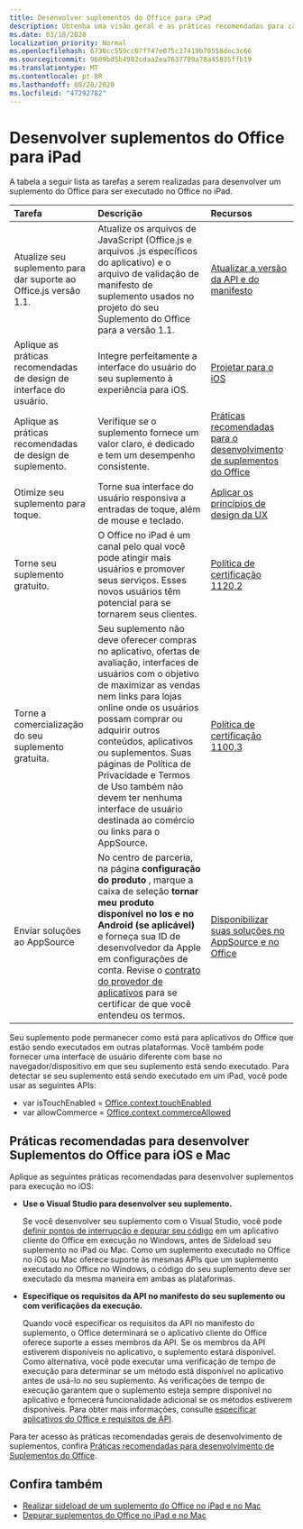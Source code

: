 ```yaml
---
title: Desenvolver suplementos do Office para iPad
description: Obtenha uma visão geral e as práticas recomendadas para criar um suplemento do Office que é executado em um iPad.
ms.date: 03/18/2020
localization_priority: Normal
ms.openlocfilehash: 6738cc559cc07f747e075c17419b70558dec3c66
ms.sourcegitcommit: 9609bd5b4982cdaa2ea7637709a78a45835ffb19
ms.translationtype: MT
ms.contentlocale: pt-BR
ms.lasthandoff: 08/28/2020
ms.locfileid: "47292782"
---
```

# <a name="develop-office-add-ins-for-the-ipad"></a>Desenvolver suplementos do Office para iPad


A tabela a seguir lista as tarefas a serem realizadas para desenvolver um suplemento do Office para ser executado no Office no iPad.


|**Tarefa**|**Descrição**|**Recursos**|
|:-----|:-----|:-----|
|Atualize seu suplemento para dar suporte ao Office.js versão 1.1.|Atualize os arquivos de JavaScript (Office.js e arquivos .js específicos do aplicativo) e o arquivo de validação de manifesto de suplemento usados no projeto do seu Suplemento do Office para a versão 1.1.|[Atualizar a versão da API e do manifesto](update-your-javascript-api-for-office-and-manifest-schema-version.md)|
|Aplique as práticas recomendadas de design de interface do usuário.|Integre perfeitamente a interface do usuário do seu suplemento à experiência para iOS.|[Projetar para o iOS](https://developer.apple.com/library/ios/documentation/UserExperience/Conceptual/MobileHIG/)|
|Aplique as práticas recomendadas de design de suplemento.|Verifique se o suplemento fornece um valor claro, é dedicado e tem um desempenho consistente.|[Práticas recomendadas para o desenvolvimento de suplementos do Office](../concepts/add-in-development-best-practices.md)|
|Otimize seu suplemento para toque.|Torne sua interface do usuário responsiva a entradas de toque, além de mouse e teclado.|[Aplicar os princípios de design da UX](../concepts/add-in-development-best-practices.md#apply-ux-design-principles)|
|Torne seu suplemento gratuito.|O Office no iPad é um canal pelo qual você pode atingir mais usuários e promover seus serviços. Esses novos usuários têm potencial para se tornarem seus clientes.|[Política de certificação 1120,2](/legal/marketplace/certification-policies#11202-acquisition-pricing-and-terms)|
|Torne a comercialização do seu suplemento gratuita.|Seu suplemento não deve oferecer compras no aplicativo, ofertas de avaliação, interfaces de usuários com o objetivo de maximizar as vendas nem links para lojas online onde os usuários possam comprar ou adquirir outros conteúdos, aplicativos ou suplementos. Suas páginas de Política de Privacidade e Termos de Uso também não devem ter nenhuma interface de usuário destinada ao comércio ou links para o AppSource.|[Política de certificação 1100,3](/legal/marketplace/certification-policies#11003-selling-additional-features)|
|Enviar soluções ao AppSource|No centro de parceria, na página **configuração do produto** , marque a caixa de seleção **tornar meu produto disponível no Ios e no Android (se aplicável)** e forneça sua ID de desenvolvedor da Apple em configurações de conta. Revise o [contrato do provedor de aplicativos](https://go.microsoft.com/fwlink/?linkid=715691) para se certificar de que você entendeu os termos.|[Disponibilizar suas soluções no AppSource e no Office](/office/dev/store/submit-to-appsource-via-partner-center)|

Seu suplemento pode permanecer como está para aplicativos do Office que estão sendo executados em outras plataformas. Você também pode fornecer uma interface de usuário diferente com base no navegador/dispositivo em que seu suplemento está sendo executado. Para detectar se seu suplemento está sendo executado em um iPad, você pode usar as seguintes APIs:
- var isTouchEnabled = [Office.context.touchEnabled](/javascript/api/office/office.context#touchenabled)
- var allowCommerce = [Office.context.commerceAllowed](/javascript/api/office/office.context#commerceallowed)


## <a name="best-practices-for-developing-office-add-ins-for-ios-and-mac"></a>Práticas recomendadas para desenvolver Suplementos do Office para iOS e Mac

Aplique as seguintes práticas recomendadas para desenvolver suplementos para execução no iOS:


-  **Use o Visual Studio para desenvolver seu suplemento.**

    Se você desenvolver seu suplemento com o Visual Studio, você pode [definir pontos de interrupção e depurar seu código](../develop/debug-office-add-ins-in-visual-studio.md) em um aplicativo cliente do Office em execução no Windows, antes de Sideload seu suplemento no iPad ou Mac. Como um suplemento executado no Office no iOS ou Mac oferece suporte às mesmas APIs que um suplemento executado no Office no Windows, o código do seu suplemento deve ser executado da mesma maneira em ambas as plataformas.

-  **Especifique os requisitos da API no manifesto do seu suplemento ou com verificações da execução.**

    Quando você especificar os requisitos da API no manifesto do suplemento, o Office determinará se o aplicativo cliente do Office oferece suporte a esses membros da API. Se os membros da API estiverem disponíveis no aplicativo, o suplemento estará disponível. Como alternativa, você pode executar uma verificação de tempo de execução para determinar se um método está disponível no aplicativo antes de usá-lo no seu suplemento. As verificações de tempo de execução garantem que o suplemento esteja sempre disponível no aplicativo e fornecerá funcionalidade adicional se os métodos estiverem disponíveis. Para obter mais informações, consulte [especificar aplicativos do Office e requisitos de API](specify-office-hosts-and-api-requirements.md).

Para ter acesso às práticas recomendadas gerais de desenvolvimento de suplementos, confira [Práticas recomendadas para desenvolvimento de Suplementos do Office](../concepts/add-in-development-best-practices.md).


## <a name="see-also"></a>Confira também

- [Realizar sideload de um suplemento do Office no iPad e no Mac](../testing/sideload-an-office-add-in-on-ipad-and-mac.md)  
- [Depurar suplementos do Office no iPad e no Mac](../testing/debug-office-add-ins-on-ipad-and-mac.md)
